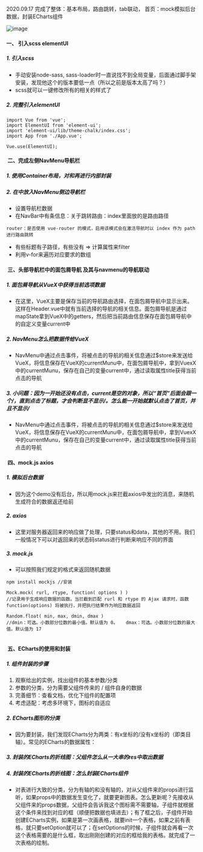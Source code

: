 2020.09.17 
 完成了整体：基本布局，路由跳转，tab联动，
      首页：mock模拟后台数据，封装ECharts组件
      
![image](https://github.com/OAyUliko/VUE-management-system/blob/master/ReadmePic/0.png)

#### 一、 引入scss elementUI

##### 1. 引入scss

* 手动安装node-sass, sass-loader时一直说找不到全局变量，后面通过脚手架安装，发现他这个的版本要低一点（所以之前是版本太高了吗？）
* scss就可以一键修改所有的相关的样式了


##### 2. 完整引入elementUI
```
import Vue from 'vue';
import ElementUI from 'element-ui';
import 'element-ui/lib/theme-chalk/index.css';
import App from './App.vue';

Vue.use(ElementUI);
```


####  二、完成左侧NavMenu导航栏

##### 1. 使用Container布局，对<el-aside>和<el-main>再进行内部封装
##### 2. 在<el-aside>中放入NavMenu侧边导航栏
* 设置导航栏数据
* 在NavBar中有条信息：关于跳转路由：index里面放的是路由路径
```
router：是否使用 vue-router 的模式，启用该模式会在激活导航时以 index 作为 path 进行路由跳转
```
* 有些标题有子路径，有些没有 => 计算属性来filter
* 利用v-for来遍历对应要求的数组



####  三、头部导航栏中的面包屑导航 及其与navmenu的导航联动


##### 1. 面包屑导航从VueX中获得当前选项数据
* 在这里，VueX主要是保存当前的导航路由选择，在面包屑导航中显示出来。这样在Header.vue中就有当前选择的导航的相关信息。面包屑导航是通过mapState拿到VueX中的getters，然后把当前路由信息保存在面包屑导航中的自定义变量current中

##### 2. NavMenu怎么把数据传给VueX
* NavMenu中通过点击事件，将被点击的导航的相关信息通过$store来发送给VueX，将信息保存在VueX的currentMunu中，在面包屑导航中，拿到VuexX中的currentMunu，保存在自己的变量current中，通过读取属性title获得当前点击的导航
##### 3. 小问题：因为一开始还没有点击，current是空的对象，所以“首页”后面会跟一个/，直到点击了标题，才会判断显不显示/。怎么能一开始就默认点击了首页，并且不显示/

* NavMenu中通过点击事件，将被点击的导航的相关信息通过$store来发送给VueX，将信息保存在VueX的currentMunu中，在面包屑导航中，拿到VuexX中的currentMunu，保存在自己的变量current中，通过读取属性title获得当前点击的导航


####  四、mock.js axios

##### 1. 模拟后台数据

* 因为这个demo没有后台，所以用mock.js来拦截axios中发出的消息，来随机生成符合的数据返还给前
##### 2. axios
* 这里对服务器返回来的响应做了处理，只要status和data，其他的不用。我们一般情况下可以对返回来的状态码status进行判断来响应不同的界面

##### 3. mock.js
* 可以按照我们规定的格式来返回随机数据
```
npm install mockjs //安装

Mock.mock( rurl, rtype, function( options ) )
//记录用于生成响应数据的函数。当拦截到匹配 rurl 和 rtype 的 Ajax 请求时，函数 function(options) 将被执行，并把执行结果作为响应数据返回

Random.float( min, max, dmin, dmax )
//dmin：可选。小数部分位数的最小值。默认值为 0。   dmax：可选。小数部分位数的最大值。默认值为 17


```


####  五、ECharts的使用和封装
##### 1. 组件封装的步骤

1. 观察给出的实例，找出组件的基本参数/分类
2. 参数的分类，分为需要父组件传来的 / 组件自身的数据
3. 完善细节：查看文档，优化下组件的配置项
4. 考虑适配：考虑多环境下，图标的自适应


##### 2. ECharts图形的分类

* 因为要封装，我们发现ECharts分为两类：有x坐标的/没有x坐标的（即类目轴）。常见的ECharts的数据属性：
##### 3. 封装的ECharts的折线图：父组件怎么从一大串的res中取出数据
##### 4. 封装的ECharts的折线图：怎么封装ECharts组件
* 对表进行大致的分类，分为有轴的和没有轴的，对从父组件来的props进行监听，如果props中的数据发生变化了，就要更新图表。怎么更新呢？先接收从父组件来的props数据，父组件会告诉我这个图标需不需要轴，子组件就根据这个条件来找到对应的框（顺便把数据也填进去）；有了框之后，子组件开始创建ECharts实例，如果是第一次画表格，就要init一个表格，如果之前有表格，就只要setOption就可以了；在setOptions的时候，子组件就会再看一次这个表格需要的是什么框，取出刚刚创建的对应的框给我的表格。就完成了一次表格的绘制。

